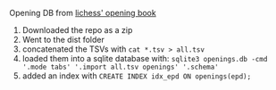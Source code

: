 Opening DB from [lichess' opening book](https://github.com/lichess-org/chess-openings/)

1. Downloaded the repo as a zip
2. Went to the dist folder
3. concatenated the TSVs with `cat *.tsv > all.tsv`
4. loaded them into a sqlite database with: `sqlite3 openings.db -cmd '.mode tabs' '.import all.tsv openings' '.schema'`
5. added an index with `CREATE INDEX idx_epd ON openings(epd);`

